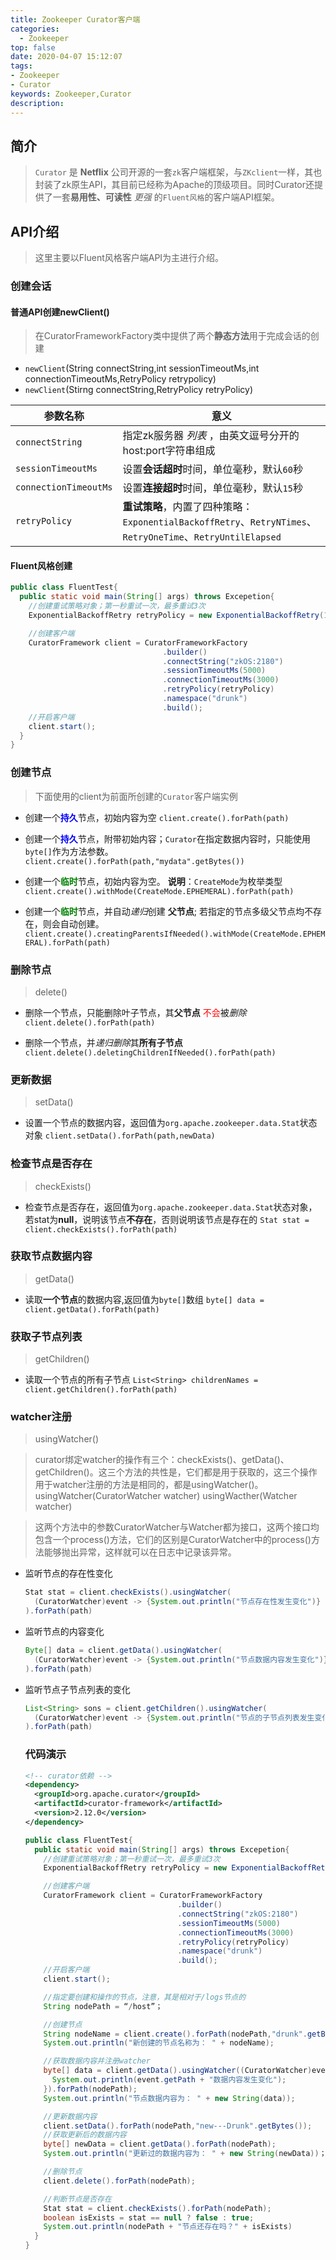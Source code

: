 ```yaml
---
title: Zookeeper Curator客户端
categories:
  - Zookeeper
top: false
date: 2020-04-07 15:12:07
tags: 
- Zookeeper
- Curator
keywords: Zookeeper,Curator
description: 
---
```


## 简介
> `Curator` 是 **Netflix** 公司开源的一套`zk`客户端框架，与`ZKclient`一样，其也封装了zk原生API，其目前已经称为Apache的顶级项目。同时Curator还提供了一套**易用性、可读性** *更强* 的`Fluent风格`的客户端API框架。

## API介绍
> 这里主要以Fluent风格客户端API为主进行介绍。

### 创建会话

#### 普通API创建newClient()
> 在CuratorFrameworkFactory类中提供了两个**静态方法**用于完成会话的创建

- `newClient`(String connectString,int sessionTimeoutMs,int connectionTimeoutMs,RetryPolicy retrypolicy)
- `newClient`(Stirng connectString,RetryPolicy retryPolicy)

|参数名称|意义|
|----------------------|-------------------------------------------------------------------------------|
|`connectString`|指定zk服务器 *列表* ，由英文逗号分开的host:port字符串组成|
|`sessionTimeoutMs`|设置**会话超时**时间，单位毫秒，默认`60`秒|
|`connectionTimeoutMs`|设置**连接超时**时间，单位毫秒，默认`15`秒|
|`retryPolicy`| **重试策略**，内置了四种策略：`ExponentialBackoffRetry`、`RetryNTimes`、`RetryOneTime`、`RetryUntilElapsed`|

#### Fluent风格创建
```Java
public class FluentTest{
  public static void main(String[] args) throws Excepetion{
    //创建重试策略对象；第一秒重试一次，最多重试3次
    ExponentialBackoffRetry retryPolicy = new ExponentialBackoffRetry(1000,3);

    //创建客户端
    CuratorFramework client = CuratorFrameworkFactory
                                  .builder()
                                  .connectString("zkOS:2180")
                                  .sessionTimeoutMs(5000)
                                  .connectionTimeoutMs(3000)
                                  .retryPolicy(retryPolicy)
                                  .namespace("drunk")
                                  .build();
    //开启客户端
    client.start();
  }
}
```

### 创建节点
> 下面使用的client为前面所创建的`Curator`客户端实例

- 创建一个<span style="color:blue;">**持久**</span>节点，初始内容为空
  `client.create().forPath(path)`

- 创建一个<span style="color:blue;">**持久**</span>节点，附带初始内容；`Curator`在指定数据内容时，只能使用`byte[]`作为方法参数。
  `client.create().forPath(path,"mydata".getBytes())`

- 创建一个<span style="color:green;">**临时**</span>节点，初始内容为空。 **说明**：`CreateMode`为枚举类型
  `client.create().withMode(CreateMode.EPHEMERAL).forPath(path)`

- 创建一个<span style="color:green;">**临时**</span>节点，并自动*递归*创建 **父节点**; 若指定的节点多级父节点均不存在，则会自动创建。
  `client.create().creatingParentsIfNeeded().withMode(CreateMode.EPHEMERAL).forPath(path)`

### 删除节点
> delete()

- 删除一个节点，只能删除叶子节点，其**父节点** <span style="color:red;">不会</span>被*删除*
  `client.delete().forPath(path)`

- 删除一个节点，并*递归删除*其**所有子节点**
  `client.delete().deletingChildrenIfNeeded().forPath(path)`

### 更新数据
> setData()

- 设置一个节点的数据内容，返回值为`org.apache.zookeeper.data.Stat`状态对象
  `client.setData().forPath(path,newData)`

### 检查节点是否存在
> checkExists()

- 检查节点是否存在，返回值为`org.apache.zookeeper.data.Stat`状态对象，若stat为**null**，说明该节点**不存在**，否则说明该节点是存在的
  `Stat stat = client.checkExists().forPath(path)`

### 获取节点数据内容
> getData()

- 读取**一个节点**的数据内容,返回值为`byte[]`数组
  `byte[] data = client.getData().forPath(path)`

### 获取子节点列表
> getChildren()

- 读取一个节点的所有子节点
  `List<String> childrenNames = client.getChildren().forPath(path)`

### watcher注册
> usingWatcher()

> curator绑定watcher的操作有三个：checkExists()、getData()、getChildren()。这三个方法的共性是，它们都是用于获取的，这三个操作用于watcher注册的方法是相同的，都是usingWatcher()。
> usingWatcher(CuratorWatcher watcher)
> usingWacther(Watcher watcher)

> 这两个方法中的参数CuratorWatcher与Watcher都为接口，这两个接口均包含一个process()方法，它们的区别是CuratorWatcher中的process()方法能够抛出异常，这样就可以在日志中记录该异常。

- 监听节点的存在性变化
  ```Java
  Stat stat = client.checkExists().usingWatcher(
    (CuratorWatcher)event -> {System.out.println("节点存在性发生变化")}
  ).forPath(path)
  ```

- 监听节点的内容变化
  ```Java
  Byte[] data = client.getData().usingWatcher(
    (CuratorWatcher)event -> {System.out.println("节点数据内容发生变化")}
  ).forPath(path)
  ```

- 监听节点子节点列表的变化
  ```Java
  List<String> sons = client.getChildren().usingWatcher(
    (CuratorWatcher)event -> {System.out.println("节点的子节点列表发生变化")}
  ).forPath(path)
  ```

  ### 代码演示

  ```Xml
  <!-- curator依赖 -->
  <dependency>
    <groupId>org.apache.curator</groupId>
    <artifactId>curator-framework</artifactId>
    <version>2.12.0</version>
  </dependency>
  ```

  ```Java
  public class FluentTest{
    public static void main(String[] args) throws Excepetion{
      //创建重试策略对象；第一秒重试一次，最多重试3次
      ExponentialBackoffRetry retryPolicy = new ExponentialBackoffRetry(1000,3);

      //创建客户端
      CuratorFramework client = CuratorFrameworkFactory
                                    .builder()
                                    .connectString("zkOS:2180")
                                    .sessionTimeoutMs(5000)
                                    .connectionTimeoutMs(3000)
                                    .retryPolicy(retryPolicy)
                                    .namespace("drunk")
                                    .build();
      //开启客户端
      client.start();

      //指定要创建和操作的节点，注意，其是相对于/logs节点的
      String nodePath = “/host”；

      //创建节点
      String nodeName = client.create().forPath(nodePath,"drunk".getBytes());
      System.out.println("新创建的节点名称为： " + nodeName);

      //获取数据内容并注册watcher
      byte[] data = client.getData().usingWatcher((CuratorWatcher)event -> {
        System.out.println(event.getPath + "数据内容发生变化");
      }).forPath(nodePath);
      System.out.println("节点数据内容为： " + new String(data));

      //更新数据内容
      client.setData().forPath(nodePath,"new---Drunk".getBytes());
      //获取更新后的数据内容
      byte[] newData = client.getData().forPath(nodePath);
      System.out.println("更新过的数据内容为： " + new String(newData))；

      //删除节点
      client.delete().forPath(nodePath);

      //判断节点是否存在
      Stat stat = client.checkExists().forPath(nodePath);
      boolean isExists = stat == null ? false : true;
      System.out.println(nodePath + "节点还存在吗？" + isExists)
    }
  }
  ```

